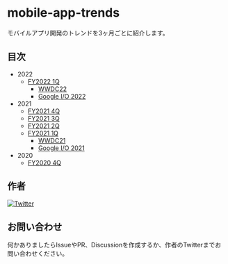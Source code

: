 # mobile-app-trends

モバイルアプリ開発のトレンドを3ヶ月ごとに紹介します。

## 目次

- 2022
  - [FY2022 1Q](./2022/2022_1q.md)
    - [WWDC22](./2022/wwdc22.md)
    - [Google I/O 2022](./2022/google_io_2022.md)
- 2021
  - [FY2021 4Q](./2021/2021_4q.md)
  - [FY2021 3Q](./2021/2021_3q.md)
  - [FY2021 2Q](./2021/2021_2q.md)
  - [FY2021 1Q](./2021/2021_1q.md)
    - [WWDC21](./2021/wwdc21.md)
    - [Google I/O 2021](./2021/google_io_2021.md)
- 2020
  - [FY2020 4Q](./2020/2020_4q.md)

## 作者

[![Twitter](https://img.shields.io/twitter/follow/the_uhooi?style=social)](https://twitter.com/the_uhooi)

## お問い合わせ

何かありましたらIssueやPR、Discussionを作成するか、作者のTwitterまでお問い合わせください。
